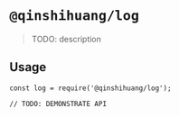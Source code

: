 # `@qinshihuang/log`

> TODO: description

## Usage

```
const log = require('@qinshihuang/log');

// TODO: DEMONSTRATE API
```
